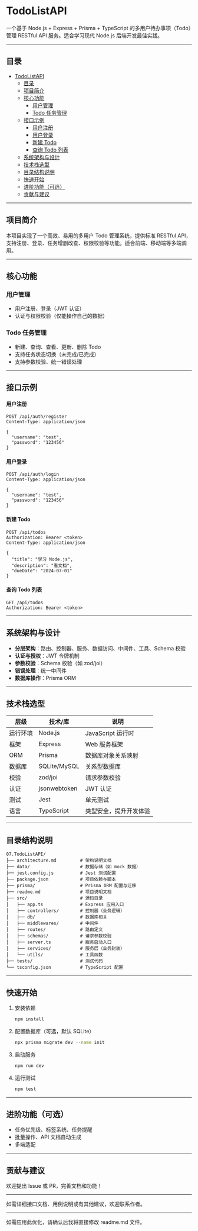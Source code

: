

# TodoListAPI

一个基于 Node.js + Express + Prisma + TypeScript 的多用户待办事项（Todo）管理 RESTful API 服务。适合学习现代 Node.js 后端开发最佳实践。

---

## 目录

- [TodoListAPI](#todolistapi)
  - [目录](#目录)
  - [项目简介](#项目简介)
  - [核心功能](#核心功能)
    - [用户管理](#用户管理)
    - [Todo 任务管理](#todo-任务管理)
  - [接口示例](#接口示例)
      - [用户注册](#用户注册)
      - [用户登录](#用户登录)
      - [新建 Todo](#新建-todo)
      - [查询 Todo 列表](#查询-todo-列表)
  - [系统架构与设计](#系统架构与设计)
  - [技术栈选型](#技术栈选型)
  - [目录结构说明](#目录结构说明)
  - [快速开始](#快速开始)
  - [进阶功能（可选）](#进阶功能可选)
  - [贡献与建议](#贡献与建议)

---

## 项目简介

本项目实现了一个高效、易用的多用户 Todo 管理系统，提供标准 RESTful API，支持注册、登录、任务增删改查、权限校验等功能。适合前端、移动端等多端调用。

---

## 核心功能

### 用户管理

- 用户注册、登录（JWT 认证）
- 认证与权限校验（仅能操作自己的数据）

### Todo 任务管理

- 新建、查询、查看、更新、删除 Todo
- 支持任务状态切换（未完成/已完成）
- 支持参数校验、统一错误处理

---

## 接口示例

#### 用户注册

```http
POST /api/auth/register
Content-Type: application/json

{
  "username": "test",
  "password": "123456"
}
```

#### 用户登录

```http
POST /api/auth/login
Content-Type: application/json

{
  "username": "test",
  "password": "123456"
}
```

#### 新建 Todo

```http
POST /api/todos
Authorization: Bearer <token>
Content-Type: application/json

{
  "title": "学习 Node.js",
  "description": "看文档",
  "dueDate": "2024-07-01"
}
```

#### 查询 Todo 列表

```http
GET /api/todos
Authorization: Bearer <token>
```

---

## 系统架构与设计

- **分层架构**：路由、控制器、服务、数据访问、中间件、工具、Schema 校验
- **认证与授权**：JWT 令牌机制
- **参数校验**：Schema 校验（如 zod/joi）
- **错误处理**：统一中间件
- **数据库操作**：Prisma ORM

---

## 技术栈选型

| 层级         | 技术/库         | 说明                         |
| ------------ | --------------- | ---------------------------- |
| 运行环境     | Node.js         | JavaScript 运行时             |
| 框架         | Express         | Web 服务框架                  |
| ORM          | Prisma          | 数据库对象关系映射             |
| 数据库       | SQLite/MySQL    | 关系型数据库                  |
| 校验         | zod/joi         | 请求参数校验                  |
| 认证         | jsonwebtoken    | JWT 认证                      |
| 测试         | Jest            | 单元测试                      |
| 语言         | TypeScript      | 类型安全，提升开发体验         |

---

## 目录结构说明

```
07.TodoListAPI/
├── architecture.md         # 架构说明文档
├── data/                   # 数据存储（如 mock 数据）
├── jest.config.js          # Jest 测试配置
├── package.json            # 项目依赖与脚本
├── prisma/                 # Prisma ORM 配置与迁移
├── readme.md               # 项目说明文档
├── src/                    # 源码目录
│   ├── app.ts              # Express 应用入口
│   ├── controllers/        # 控制器（业务逻辑）
│   ├── db/                 # 数据库相关
│   ├── middlewares/        # 中间件
│   ├── routes/             # 路由定义
│   ├── schemas/            # 请求参数校验
│   ├── server.ts           # 服务启动入口
│   ├── services/           # 服务层（业务封装）
│   └── utils/              # 工具函数
├── tests/                  # 测试代码
└── tsconfig.json           # TypeScript 配置
```

---

## 快速开始

1. 安装依赖

   ```bash
   npm install
   ```

2. 配置数据库（可选，默认 SQLite）

   ```bash
   npx prisma migrate dev --name init
   ```

3. 启动服务

   ```bash
   npm run dev
   ```

4. 运行测试

   ```bash
   npm test
   ```

---

## 进阶功能（可选）

- 任务优先级、标签系统、任务提醒
- 批量操作、API 文档自动生成
- 多端适配

---

## 贡献与建议

欢迎提出 Issue 或 PR，完善文档和功能！

---

如需详细接口文档、用例说明或有其他建议，欢迎联系作者。

---

如需应用此优化，请确认后我将直接修改 readme.md 文件。